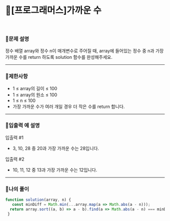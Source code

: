 # 🦄[프로그래머스]가까운 수
<br/>

### 🧡문제 설명
정수 배열 array와 정수 n이 매개변수로 주어질 때, array에 들어있는 정수 중 n과 가장 가까운 수를 return 하도록 solution 함수를 완성해주세요.
***
### 💛제한사항
- 1 ≤ array의 길이 ≤ 100
- 1 ≤ array의 원소 ≤ 100
- 1 ≤ n ≤ 100
- 가장 가까운 수가 여러 개일 경우 더 작은 수를 return 합니다.
***
### 💙입출력 예 설명
입출력 #1
- 3, 10, 28 중 20과 가장 가까운 수는 28입니다.

입출력 #2
- 10, 11, 12 중 13과 가장 가까운 수는 12입니다.
***
### 💜나의 풀이
```javascript
function solution(array, n) {
   const minDiff = Math.min(...array.map(a => Math.abs(a - n)));
  return array.sort((a, b) => a - b).find(a => Math.abs(a - n) === minDiff);
 }
```